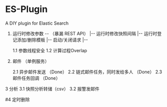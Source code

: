 # ES-Plugin
A DIY plugin for Elastic Search


1. 运行时修改参数 -- （暴漏 REST API）
                  |-- 运行时修改快照间隔
                  |-- 运行时登记添加/删除模板
                  |-- 启动/关闭请求
                  |--

    1.1 参数线程安全
    1.2 计算过程Overlap

2. 邮件 （单例服务）

    2.1 异步邮件发送 （Done）
    2.2 链式邮件任务，同时发给多人 （Done）
    2.3 邮件任务回调 （Done）
    
3 分析
    3.1 快照分析转储（csv）
    3.2 报警发邮件

#4 定时删除
